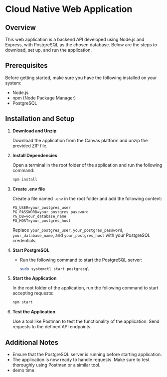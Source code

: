# Cloud Native Web Application

## Overview

This web application is a backend API developed using Node.js and Express, with PostgreSQL as the chosen database. Below are the steps to download, set up, and run the application.

## Prerequisites

Before getting started, make sure you have the following installed on your system:

- Node.js
- npm (Node Package Manager)
- PostgreSQL

## Installation and Setup

1. **Download and Unzip**

    Download the application from the Canvas platform and unzip the provided ZIP file.

2. **Install Dependencies**

    Open a terminal in the root folder of the application and run the following command:

    ```bash
    npm install
    ```

3. **Create .env file**

    Create a file named `.env` in the root folder and add the following content:

    ```env
    PG_USER=your_postgres_user
    PG_PASSWORD=your_postgres_password
    PG_DB=your_database_name
    PG_HOST=your_postgres_host
    ```

    Replace `your_postgres_user`, `your_postgres_password`, `your_database_name`, and `your_postgres_host` with your PostgreSQL credentials.

4. **Start PostgreSQL**

    - Run the following command to start the PostgreSQL server:

        ```bash
        sudo systemctl start postgresql
        ```

5. **Start the Application**

    In the root folder of the application, run the following command to start accepting requests:

    ```bash
    npm start
    ```

6. **Test the Application**

    Use a tool like Postman to test the functionality of the application. Send requests to the defined API endpoints.

## Additional Notes

- Ensure that the PostgreSQL server is running before starting application.
- The application is now ready to handle requests. Make sure to test thoroughly using Postman or a similar tool.
- demo time

